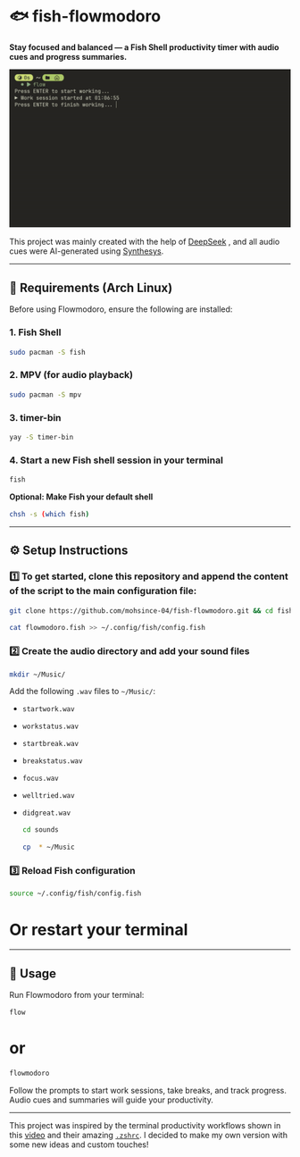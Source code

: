 # 🐟 fish-flowmodoro

**Stay focused and balanced — a Fish Shell productivity timer with audio cues and progress summaries.**

![Demo of Flowmodoro](demo.gif)

This project was mainly created with the help of  [DeepSeek](chat.deepseek.com) , and all audio cues were AI-generated using  [Synthesys](https://app.synthesys.live).

---

## 🔧 Requirements (Arch Linux)

Before using Flowmodoro, ensure the following are installed:

### 1. **Fish Shell**
```bash
sudo pacman -S fish
````

### 2. **MPV** (for audio playback)

```bash
sudo pacman -S mpv
```

### 3. **timer-bin** 

```bash
yay -S timer-bin
```

### 4. **Start a new Fish shell session in your terminal**

```bash
fish
```
**Optional: Make Fish your default shell**

```bash
chsh -s (which fish)
```

---

## ⚙️ Setup Instructions

### 1️⃣ To get started, clone this repository and append the content of the script to the  main configuration file:

```bash
git clone https://github.com/mohsince-04/fish-flowmodoro.git && cd fish-flowmodoro
```

```bash
cat flowmodoro.fish >> ~/.config/fish/config.fish
```

### 2️⃣ Create the audio directory and add your sound files

```bash
mkdir ~/Music/
```

Add the following `.wav` files to `~/Music/`:

* `startwork.wav`
* `workstatus.wav`
* `startbreak.wav`
* `breakstatus.wav`
* `focus.wav`
* `welltried.wav`
* `didgreat.wav`

  ```bash
  cd sounds
  ```

  ```bash
  cp  * ~/Music

### 3️⃣ Reload Fish configuration

```bash
source ~/.config/fish/config.fish
```
# Or restart your terminal

---

## 🚀 Usage

Run Flowmodoro from your terminal:

```bash
flow
```
# or
```bash
flowmodoro
```

Follow the prompts to start work sessions, take breaks, and track progress.
Audio cues and summaries will guide your productivity.

---


This project was inspired by the terminal productivity workflows shown in this  [video](https://youtu.be/GfQjJBtO-8Y?si=j3YaV0F1K6qyR5LK) and their amazing [`.zshrc`](https://gist.github.com/bashbunni/3880e4194e3f800c4c494de286ebc1d7). I decided to make my own version with some new ideas and custom touches!
